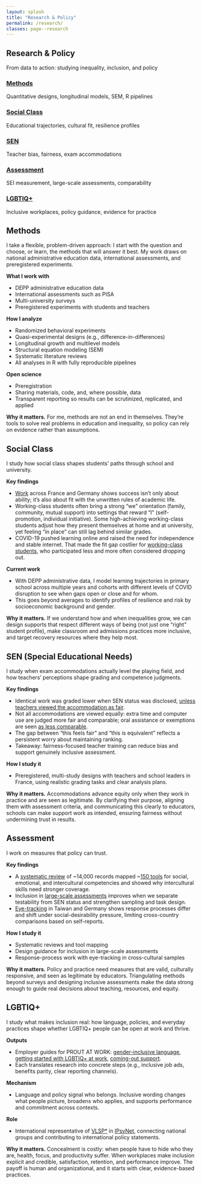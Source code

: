 ```yaml
---
layout: splash
title: "Research & Policy"
permalink: /research/
classes: page--research
---
```


<link rel="stylesheet" href="/assets/css/custom.css?v=20250808">

<!-- HERO (Research) – identisch zu Publications, ohne grauen Hintergrund -->
<section class="hero-band hero--research">
  <div class="hero-band__inner">
    <h1 class="hero-title">Research & Policy</h1>
    <p class="hero-sub">From data to action: studying inequality, inclusion, and policy</p>
  </div>
</section>

<div class="research-wrapper">

  <!-- Quick overview cards -->
  <div class="research-grid">
    <div class="research-card">
      <h3><a href="#methods">Methods</a></h3>
      <p>Quantitative designs, longitudinal models, SEM, R pipelines</p>
    </div>
    <div class="research-card">
      <h3><a href="#social-class">Social Class</a></h3>
      <p>Educational trajectories, cultural fit, resilience profiles</p>
    </div>
    <div class="research-card">
      <h3><a href="#sen">SEN</a></h3>
      <p>Teacher bias, fairness, exam accommodations</p>
    </div>
    <div class="research-card">
      <h3><a href="#assessment">Assessment</a></h3>
      <p>SEI measurement, large-scale assessments, comparability</p>
    </div>
    <div class="research-card">
      <h3><a href="#lgbtiq">LGBTIQ+</a></h3>
      <p>Inclusive workplaces, policy guidance, evidence for practice</p>
    </div>
  </div>

<!-- Detailed sections -->
<div class="research-section" id="methods">
  <h2>Methods</h2>
  <p>I take a flexible, problem-driven approach: I start with the question and choose, or learn, the methods that will answer it best. My work draws on national administrative education data, international assessments, and preregistered experiments.</p>

  <p class="list-label"><strong>What I work with</strong></p>
  <ul class="list-tight">
    <li>DEPP administrative education data</li>
    <li>International assessments such as PISA</li>
    <li>Multi-university surveys</li>
    <li>Preregistered experiments with students and teachers</li>
  </ul>

  <p class="list-label"><strong>How I analyze</strong></p>
  <ul class="list-tight">
    <li>Randomized behavioral experiments</li>
    <li>Quasi-experimental designs (e.g., difference-in-differences)</li>
    <li>Longitudinal growth and multilevel models</li>
    <li>Structural equation modeling (SEM)</li>
    <li>Systematic literature reviews</li>
    <li>All analyses in R with fully reproducible pipelines</li>
  </ul>

  <p class="list-label"><strong>Open science</strong></p>
  <ul class="list-tight">
    <li>Preregistration</li>
    <li>Sharing materials, code, and, where possible, data</li>
    <li>Transparent reporting so results can be scrutinized, replicated, and applied</li>
  </ul>

  <p class="why-it-matters"><strong>Why it matters.</strong> For me, methods are not an end in themselves. They’re tools to solve real problems in education and inequality, so policy can rely on evidence rather than assumptions.</p>
</div>

<div class="research-section" id="social-class">
  <h2>Social Class</h2>
  <p>I study how social class shapes students’ paths through school and university.</p>

  <p class="list-label"><strong>Key findings</strong></p>
  <ul class="list-tight">
    <li><a href="https://theses.hal.science/tel-04163355" target="_blank" rel="noopener">Work</a> across France and Germany shows success isn’t only about ability; it’s also about fit with the unwritten rules of academic life.</li>
    <li>Working-class students often bring a strong “we” orientation (family, community, mutual support) into settings that reward “I” (self-promotion, individual initiative). Some high-achieving working-class students adjust how they present themselves at home and at university, yet feeling “in place” can still lag behind similar grades.</li>
    <li>COVID-19 pushed learning online and raised the need for independence and stable internet. That made the fit gap costlier for <a href="https://doi.org/10.5334/irsp.716" target="_blank" rel="noopener">working-class students</a>, who participated less and more often considered dropping out.</li>
  </ul>

  <p class="list-label"><strong>Current work</strong></p>
  <ul class="list-tight">
    <li>With DEPP administrative data, I model learning trajectories in primary school across multiple years and cohorts with different levels of COVID disruption to see when gaps open or close and for whom.</li>
    <li>This goes beyond averages to identify profiles of resilience and risk by socioeconomic background and gender.</li>
  </ul>

  <p class="why-it-matters"><strong>Why it matters.</strong> If we understand how and when inequalities grow, we can design supports that respect different ways of being (not just one “right” student profile), make classroom and admissions practices more inclusive, and target recovery resources where they help most.</p>
</div>

<div class="research-section" id="sen">
  <h2>SEN (Special Educational Needs)</h2>

  <p>I study when exam accommodations actually level the playing field, and how teachers’ perceptions shape grading and competence judgments.</p>

  <p class="list-label"><strong>Key findings</strong></p>
  <ul class="list-tight">
    <li>Identical work was graded lower when SEN status was disclosed, <a href="https://doi.org/10.31234/osf.io/fx7jc_v1" target="_blank" rel="noopener">unless teachers viewed the accommodation as fair</a>.</li>
    <li>Not all accommodations are viewed equally: extra time and computer use are judged more fair and comparable; oral assistance or exemptions are seen <a href="https://doi.org/10.31219/osf.io/fcnz4_v1" target="_blank" rel="noopener">as less comparable</a>.</li>
    <li>The gap between “this feels fair” and “this is equivalent” reflects a persistent worry about maintaining ranking.</li>
    <li>Takeaway: fairness-focused teacher training can reduce bias and support genuinely inclusive assessment.</li>
  </ul>

  <p class="list-label"><strong>How I study it</strong></p>
  <ul class="list-tight">
    <li>Preregistered, multi-study designs with teachers and school leaders in France, using realistic grading tasks and clear analysis plans.</li>
  </ul>

  <p class="why-it-matters"><strong>Why it matters.</strong> Accommodations advance equity only when they work in practice and are seen as legitimate. By clarifying their purpose, aligning them with assessment criteria, and communicating this clearly to educators, schools can make support work as intended, ensuring fairness without undermining trust in results.</p>
</div>

<div class="research-section" id="assessment">
  <h2>Assessment</h2>

  <p>I work on measures that policy can trust.</p>

  <p class="list-label"><strong>Key findings</strong></p>
  <ul class="list-tight">
    <li>A <a href="https://doi.org/10.1016/j.edurev.2019.100304" target="_blank" rel="noopener">systematic review</a> of ~14,000 records mapped ~<a href="https://2017-20.handinhand.si/wp-content/uploads/2019/12/SEI-measures_CATALOGUE.pdf" target="_blank" rel="noopener">150 tools</a> for social, emotional, and intercultural competencies and showed why intercultural skills need stronger coverage.</li>
    <li>Inclusion in <a href="https://doi.org/10.1007/978-3-658-27608-9_3" target="_blank" rel="noopener">large-scale assessments</a> improves when we separate testability from SEN status and strengthen sampling and task design.</li>
    <li><a href="https://doi.org/10.13140/RG.2.2.15675.98087" target="_blank" rel="noopener">Eye-tracking</a> in Taiwan and Germany shows response processes differ and shift under social-desirability pressure, limiting cross-country comparisons based on self-reports.</li>
  </ul>

  <p class="list-label"><strong>How I study it</strong></p>
  <ul class="list-tight">
    <li>Systematic reviews and tool mapping</li>
    <li>Design guidance for inclusion in large-scale assessments</li>
    <li>Response-process work with eye-tracking in cross-cultural samples</li>
  </ul>

  <p class="why-it-matters"><strong>Why it matters.</strong> Policy and practice need measures that are valid, culturally responsive, and seen as legitimate by educators. Triangulating methods beyond surveys and designing inclusive assessments make the data strong enough to guide real decisions about teaching, resources, and equity.</p>
</div>

<div class="research-section" id="lgbtiq">
  <h2>LGBTIQ+</h2>

  <p>I study what makes inclusion real: how language, policies, and everyday practices shape whether LGBTIQ+ people can be open at work and thrive.</p>

  <p class="list-label"><strong>Outputs</strong></p>
  <ul class="list-tight">
    <li>Employer guides for PROUT AT WORK: <a href="https://www.proutatwork.de/produkt/how-to-3-sprechen-sie-lgbtiq/" target="_blank" rel="noopener">gender-inclusive language</a>, <a href="https://www.proutatwork.de/produkt/how-to-4-lgbtiq-fuer-einsteigerinnen/" target="_blank" rel="noopener">getting started with LGBTIQ+ at work</a>, <a href="https://www.proutatwork.de/produkt/how-to-5-queere-themen/" target="_blank" rel="noopener">coming-out support</a>.</li>
    <li>Each translates research into concrete steps (e.g., inclusive job ads, benefits parity, clear reporting channels).</li>
  </ul>

  <p class="list-label"><strong>Mechanism</strong></p>
  <ul class="list-tight">
    <li>Language and policy signal who belongs. Inclusive wording changes what people picture, broadens who applies, and supports performance and commitment across contexts.</li>
  </ul>

  <p class="list-label"><strong>Role</strong></p>
  <ul class="list-tight">
    <li>International representative of <a href="https://www.vlsp.de/en" target="_blank" rel="noopener">VLSP*</a> in <a href="https://www.apa.org/ipsynet" target="_blank" rel="noopener">IPsyNet</a>, connecting national groups and contributing to international policy statements.</li>
  </ul>

  <p class="why-it-matters"><strong>Why it matters.</strong> Concealment is costly: when people have to hide who they are, health, focus, and productivity suffer. When workplaces make inclusion explicit and credible, satisfaction, retention, and performance improve. The payoff is human and organizational, and it starts with clear, evidence-based practices.</p>
</div>

</div>

